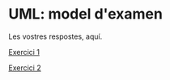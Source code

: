# UML: model d'examen

Les vostres respostes, aquí.


[Exercici 1](UML_1.png)


[Exercici 2](UML_2.png)
